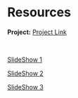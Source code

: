 # Resources

<p><a class="inline_disabled" href="https://www.dropbox.com/s/opgtu74bykajrbt/103.01_LIT_5_v01.pdf?dl=0" target="_blank"></a></p>
<p><strong>Project:</strong>&nbsp;<a href="https://drive.google.com/drive/folders/1pHoUkfTR2xMffB_DKKZcfx9jLa91WEjT?usp=sharing">Project Link</a></p>
<p>&nbsp;</p>
<p><a class="inline_disabled" href="https://docs.google.com/presentation/d/1a5DUgqkz4NCZDk7qh-cM18egnVX3gJeaddjgxTbupHA/edit?usp=sharing" target="_blank">SlideShow 1</a></p>
<p><a class="inline_disabled" href="https://docs.google.com/presentation/d/1JEbvweRtg7X86hOWuyjzWqQGcfIJ9f36/edit?usp=sharing&amp;ouid=113621195786292027879&amp;rtpof=true&amp;sd=true" target="_blank">SlideShow 2</a></p>
<p><a class="inline_disabled" href="https://docs.google.com/presentation/d/1SqB6-G1t2qZ_GFBgZMeuFgntcjSNlGRS/edit?usp=sharing&amp;ouid=113621195786292027879&amp;rtpof=true&amp;sd=true" target="_blank">SlideShow 3</a></p>
<p>&nbsp;</p>
<p>&nbsp;</p>
<p>&nbsp;</p>